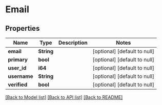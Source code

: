 # Email

## Properties
Name | Type | Description | Notes
------------ | ------------- | ------------- | -------------
**email** | **String** |  | [optional] [default to null]
**primary** | **bool** |  | [optional] [default to null]
**user_id** | **i64** |  | [optional] [default to null]
**username** | **String** |  | [optional] [default to null]
**verified** | **bool** |  | [optional] [default to null]

[[Back to Model list]](../README.md#documentation-for-models) [[Back to API list]](../README.md#documentation-for-api-endpoints) [[Back to README]](../README.md)


